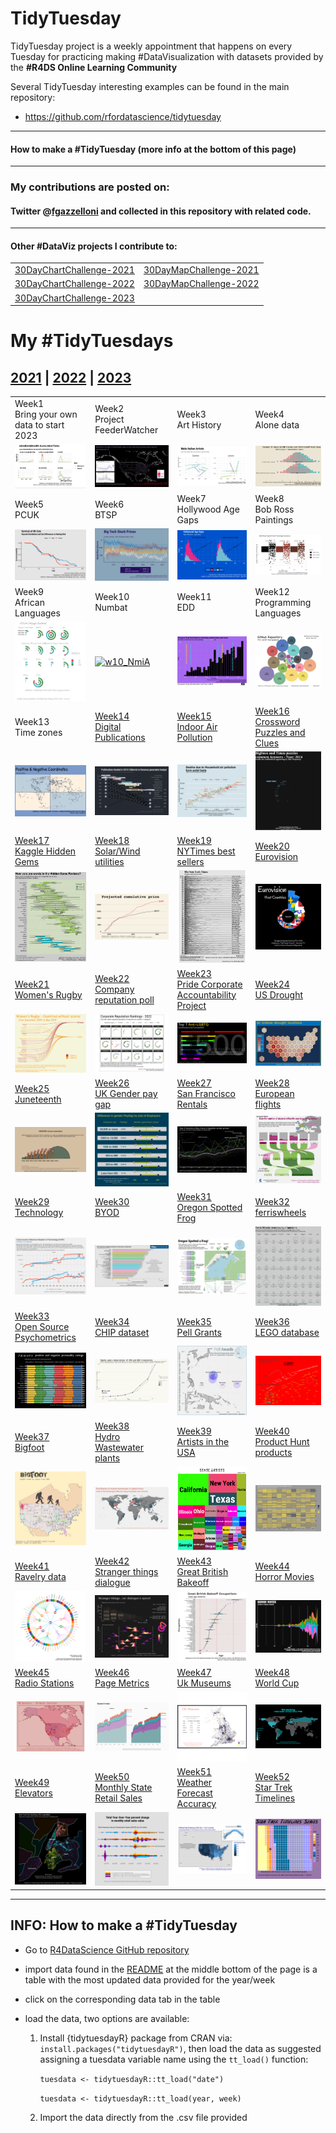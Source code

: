 # TidyTuesday

TidyTuesday project is a weekly appointment that happens on every Tuesday for practicing making #DataVisualization with datasets provided by the **#R4DS Online Learning Community**

Several TidyTuesday interesting examples can be found in the main repository:

-   <https://github.com/rfordatascience/tidytuesday>

------------------------------------------------------------------------

#### How to make a #TidyTuesday (more info at the bottom of this page)

------------------------------------------------------------------------

### My contributions are posted on:

#### Twitter \@[fgazzelloni](https://twitter.com/fgazzelloni) and collected in this repository with related code.

------------------------------------------------------------------------

#### Other #DataViz projects I contribute to:

|                                                                                        |                                                                                             |
|-----------------------------------|-------------------------------------|
| [30DayChartChallenge-2021](https://github.com/Fgazzelloni/rstats-chart-challenge-2021) | [30DayMapChallenge-2021](https://github.com/Fgazzelloni/30DayMapChallenge/tree/master/2021) |
| [30DayChartChallenge-2022](https://github.com/Fgazzelloni/30DayChartChallenge)         | [30DayMapChallenge-2022](https://github.com/Fgazzelloni/30DayMapChallenge/tree/master/2022) |
| [30DayChartChallenge-2023](https://github.com/Fgazzelloni/30DayChartChallenge)         |                                                                                             |

# My #TidyTuesdays

## [2021](data/2021) \| [2022](data/2022) \| [2023](data/2023)

<!-- TABLE START -->

|                                                                                                                                                                             |                                                                                                                                                                                                                        |                                                                                                                                                                                                                                             |                                                                                                                                                                                        |
|------------------|------------------|-------------------|------------------|
| Week1<br>Bring your own data to start 2023                                                                                                                                  | Week2<br>Project FeederWatcher                                                                                                                                                                                         | Week3<br>Art History                                                                                                                                                                                                                        | Week4<br>Alone data                                                                                                                                                                    |
| [![w1 boy](data/2023/w1_byod/w1_byo.png)](https://github.com/Fgazzelloni/TidyTuesday/blob/main/data/2023/w1_byod/w1_byo.qmd)                                                | [![w2_BFWd](data/2023/w2_BFWd/w2_BFWd.png)](https://github.com/Fgazzelloni/TidyTuesday/blob/main/data/2023/w2_BFWd/w2_BFWd.qmd)                                                                                        | [![w3_Arhd](data/2023/w3_Arhd/w3_Arhd.png)](https://github.com/Fgazzelloni/TidyTuesday/blob/main/data/2023/w3_Arhd/w3_Arhd.qmd)                                                                                                             | [![w4_Alnd](data/2023/w4_Alnd/w4_Alnd.png)](https://github.com/Fgazzelloni/TidyTuesday/blob/main/data/2023/w4_Alnd/w4_Alnd.qmd)                                                        |
| Week5<br>PCUK                                                                                                                                                               | Week6<br>BTSP                                                                                                                                                                                                          | Week7<br>Hollywood Age Gaps                                                                                                                                                                                                                 | Week8<br>Bob Ross Paintings                                                                                                                                                            |
| [![w5_PCUK](data/2023/w5_PCUK/w5_PCUK.png)](https://github.com/Fgazzelloni/TidyTuesday/blob/main/data/2023/w5_PCUK/w5_PCUK.qmd)                                             | ![w6_BTSP](data/2023/w6_BTSP/w6_BTSP.png)                                                                                                                                                                              | [![w7_HlAG](data/2023/w7_HlAG/w7_HIAG.png)](https://github.com/Fgazzelloni/TidyTuesday/blob/main/data/2023/w7_HlAG/w7_HlAG.qmd)                                                                                                             | [![w8_BbRP](data/2023/w8_BbRP/w8_BbRP.png)](https://github.com/Fgazzelloni/TidyTuesday/blob/main/data/2023/w8_BbRP/w8_BbRP.qmd)                                                        |
| Week9<br>African Languages                                                                                                                                                  | Week10<br>Numbat                                                                                                                                                                                                       | Week11<br>EDD                                                                                                                                                                                                                               | Week12<br>Programming Languages                                                                                                                                                        |
| [![w9_AfLS](data/2023/w9_AfLS/w9_AfLS.png)](https://github.com/Fgazzelloni/TidyTuesday/blob/main/data/2023/w9_AfLS/w9_AfLS.qmd)                                             | [![w10_NmiA](https://github.com/Fgazzelloni/TidyTuesday/blob/main/data/2023/w10_NmiA/w10_NmiA.png?raw=true)](https://github.com/Fgazzelloni/TidyTuesday/blob/main/data/2023/w10_NmiA/w10_NmiA.qmd)                     | ![w11_ErDD](data/2023/w11_ErDD/w11_ErDD.png)                                                                                                                                                                                                | ![w12_PrgL](data/2023/w12_PrgL/w12_PrgL.png)                                                                                                                                           |
| Week13<br>Time zones                                                                                                                                                        | [Week14](data/2022/w14_digital_pub)<br>[Digital Publications](https://github.com/rfordatascience/tidytuesday/blob/master/data/2022/2022-04-05/readme.md)                                                               | [Week15](data/2022/w15_indoor_pollution)<br>[Indoor Air Pollution](https://github.com/rfordatascience/tidytuesday/blob/master/data/2022/2022-04-12/readme.md)                                                                               | [Week16](data/2022/w16_crosswords)<br>[Crossword Puzzles and Clues](https://github.com/rfordatascience/tidytuesday/blob/master/data/2022/2022-04-19/readme.md)                         |
| ![132022-03-29](data/2023/w13_TmZn/w13_TmZn.png)                                                                                                                            | ![142022-04-05](data/2022/w14_digital_pub/w14_digital_publications_v2.png)                                                                                                                                             | ![152022-04-12](data/2022/w15_indoor_pollution/day12_theme_day.png)                                                                                                                                                                         | ![162022-04-19](data/2022/w16_crosswords/day22_animate.gif)                                                                                                                            |
| [Week17](data/2022/w17_hidden_gems)<br>[Kaggle Hidden Gems](https://github.com/rfordatascience/tidytuesday/blob/master/data/2022/2022-04-26/readme.md)                      | [Week18](data/2022/w18_solar_wind)<br>[Solar/Wind utilities](https://github.com/rfordatascience/tidytuesday/blob/master/data/2022/2022-05-03/readme.md)                                                                | [Week19](data/2022/w19_nyt)<br>[NYTimes best sellers](https://github.com/rfordatascience/tidytuesday/blob/master/data/2022/2022-05-10/readme.md)                                                                                            | [Week20](data/2022/w20_eurovision)<br>[Eurovision](https://github.com/rfordatascience/tidytuesday/blob/master/data/2022/2022-05-17/readme.md)                                          |
| ![172022-04-26](data/2022/w17_hidden_gems/day28_deviations.png)                                                                                                             | ![182022-05-03](data/2022/w18_solar_wind/w18_solar_wind.png)                                                                                                                                                           | ![19 2022-05-10](data/2022/w19_nyt/w19_nyt.png)                                                                                                                                                                                             | ![20 2022-05-17](data/2022/w20_eurovision/w20_eurovision.png)                                                                                                                          |
| [Week21](data/2022/w21_rugby)<br>[Women's Rugby](https://github.com/rfordatascience/tidytuesday/blob/master/data/2022/2022-05-24/readme.md)                                 | [Week22](data/2022/w22_reputation)<br>[Company reputation poll](https://github.com/rfordatascience/tidytuesday/tree/master/data/2022/2022-05-31)                                                                       | [Week23](data/2022/w23_pride)<br>[Pride Corporate Accountability Project](https://github.com/rfordatascience/tidytuesday/tree/master/data/2022/2022-06-07)                                                                                  | [Week24](data/2022/w24_drought)<br>[US Drought](https://github.com/rfordatascience/tidytuesday/tree/master/data/2022/2022-06-14)                                                       |
| ![212022-05-24](data/2022/w21_rugby/w21_women_rugby.png)                                                                                                                    | ![222022-05-31](data/2022/w22_reputation/w22_reputation.png)                                                                                                                                                           | ![232022-06-07](data/2022/w23_pride/w23_pride.png)                                                                                                                                                                                          | ![242022-06-14](data/2022/w24_drought/w24_drought.png)                                                                                                                                 |
| [Week25](data/2022/w25_juneteenth)<br>[Juneteenth](https://github.com/rfordatascience/tidytuesday/tree/master/data/2022/2022-06-21)                                         | [Week26](data/2022/w26_paygap)<br>[UK Gender pay gap](https://github.com/rfordatascience/tidytuesday/tree/master/data/2022/2022-06-28)                                                                                 | [Week27](data/2022/w27_rentals)<br>[San Francisco Rentals](https://github.com/rfordatascience/tidytuesday/tree/master/data/2022/2022-07-05)                                                                                                 | [Week28](data/2022/w28_european_flights)<br>[European flights](https://github.com/rfordatascience/tidytuesday/tree/master/data/2022/2022-07-12)                                        |
| ![252022-06-21](data/2022/w25_juneteenth/w25_juneteenth.png)                                                                                                                | ![262022-06-28](data/2022/w26_paygap/w26_paygap.png)                                                                                                                                                                   | ![272022-07-05](data/2022/w27_rentals/w27_rentals.png)                                                                                                                                                                                      | ![282022-07-12](data/2022/w28_european_flights/waffle_sankey.png)                                                                                                                      |
| [Week29](data/2022/w29_technology)<br>[Technology](https://github.com/rfordatascience/tidytuesday/tree/master/data/2022/2022-07-19)                                         | [Week30](data/2022/w30_BYOD)<br>[BYOD](https://github.com/rfordatascience/tidytuesday/blob/master/data/2021/2021-08-10/readme.md)                                                                                      | [Week31](data/2022/w31_frogs)<br>[Oregon Spotted Frog](https://github.com/rfordatascience/tidytuesday/tree/master/data/2022/2022-08-02)                                                                                                     | [Week32](data/2022/w32_ferriswheels)<br>[ferriswheels](https://github.com/rfordatascience/tidytuesday/tree/master/data/2022/2022-08-09)                                                |
| ![292022-07-19](data/2022/w29_technology/w29_technology.png)                                                                                                                | ![302022-07-26](data/2022/w30_BYOD/w30_BYOD.png)                                                                                                                                                                       | ![312022-08-02](data/2022/w31_frogs/w31_frogs.png)                                                                                                                                                                                          | ![322022-08-09](data/2022/w32_ferriswheels/w32_ferriswheels.png)                                                                                                                       |
| [Week33](data/2022/w33_psychometrics)<br>[Open Source Psychometrics](https://github.com/rfordatascience/tidytuesday/tree/master/data/2022/2022-08-16)                       | [Week34](data/2022/w34_chips)<br>[CHIP dataset](https://github.com/rfordatascience/tidytuesday/tree/master/data/2022/2022-08-23)                                                                                       | [Week35](data/2022/w35_pell)<br>[Pell Grants](https://github.com/rfordatascience/tidytuesday/tree/master/data/2022/2022-08-30)                                                                                                              | [Week36](data/2022/w36_lego)<br>[LEGO database](https://github.com/rfordatascience/tidytuesday/tree/master/data/2022/2022-09-06)                                                       |
| ![332022-08-16](data/2022/w33_psychometrics/w33_psychometrics.png)                                                                                                          | ![342022-08-23](data/2022/w34_chips/w34_chips.png)                                                                                                                                                                     | ![352022-08-30](data/2022/w35_pell/w35_pell.png)                                                                                                                                                                                            | ![362022-09-06](data/2022/w36_lego/w36_lego.png)                                                                                                                                       |
| [Week37](data/2022/w37_bigfoot)<br>[Bigfoot](https://github.com/rfordatascience/tidytuesday/tree/master/data/2022/2022-09-13)                                               | [Week38](data/2022/w38_hydro_wastewater.Rmd)<br>[Hydro Wastewater plants](https://github.com/rfordatascience/tidytuesday/tree/master/data/2022/2022-09-20)                                                             | [Week39](data/2022/w39_us_artists)<br>[Artists in the USA](https://github.com/rfordatascience/tidytuesday/tree/master/data/2022/2022-09-27)                                                                                                 | [Week40](data/2022/w40_product_hunt)<br>[Product Hunt products](https://github.com/rfordatascience/tidytuesday/tree/master/data/2022/2022-10-04)                                       |
| ![372022-09-13](data/2022/w37_bigfoot/w37_bigfoot.png)                                                                                                                      | ![382022-09-20](data/2022/w38_hydro_wastewater/w38_hydro_wastewater_v2.png)                                                                                                                                            | ![392022-09-27](data/2022/w39_us_artists/w39_us_artists.png)                                                                                                                                                                                | ![402022-10-04](data/2022/w40_product_hunt/w40_product_hunt.png)                                                                                                                       |
| [Week41](data/2022/w41_yarn)<br>[Ravelry data](https://github.com/rfordatascience/tidytuesday/tree/master/data/2022/2022-10-11)                                             | [Week42](data/2022/w42_stranger_things_dialogue)<br>[Stranger things dialogue](https://github.com/rfordatascience/tidytuesday/tree/master/data/2022/2022-10-18)                                                        | [Week43](data/2022/w43_gbb)<br>[Great British Bakeoff](https://github.com/rfordatascience/tidytuesday/tree/master/data/2022/2022-10-25)                                                                                                     | [Week44](data/2022/w44_horror_movies)<br>[Horror Movies](https://github.com/rfordatascience/tidytuesday/tree/master/data/2022/2022-11-01)                                              |
| [![412022-10-11](data/2022/w41_yarn/w41_yarn.png)](https://github.com/Fgazzelloni/TidyTuesday/blob/main/data/2022/w41_yarn/w41_yarn.R)                                      | [![422022-10-18](data/2022/w42_stranger_things_dialogue/w42_stranger_things_dialogue.png)](https://github.com/Fgazzelloni/TidyTuesday/blob/main/data/2022/w42_stranger_things_dialogue/w42_stranger_things_dialogue.R) | [![432022-10-25](data/2022/w43_gbb/w43_gbb.png)](https://github.com/Fgazzelloni/TidyTuesday/blob/main/data/2022/w43_gbb/w43_gbb.Rmd)                                                                                                        | [![442022-11-01](data/2022/w44_horror_movies/w44_horror_movies.png)](https://github.com/Fgazzelloni/TidyTuesday/blob/main/data/2022/w44_horror_movies/w44_horror_movies.Rmd)           |
| [Week45](data/2022/w45_...)<br>[Radio Stations](https://github.com/rfordatascience/tidytuesday/tree/master/data/2022/2022-11-08)                                            | [Week46](data/2022/w46_)<br>[Page Metrics](https://github.com/rfordatascience/tidytuesday/tree/master/data/2022/2022-11-15)                                                                                            | [Week47](data/2022/w47_)<br>[Uk Museums](https://github.com/rfordatascience/tidytuesday/tree/master/data/2022/2022-11-22)                                                                                                                   | [Week48](data/2022/w44_)<br>[World Cup](https://github.com/rfordatascience/tidytuesday/tree/master/data/2022/2022-11-29)                                                               |
| [![week 45](data/2022/w45_radio_stations/w45_radio_stations.png)](https://github.com/Fgazzelloni/TidyTuesday/blob/main/data/2022/w45_radio_stations/w45_radio_stations.Rmd) | [![w46_web_page_metrics](data/2022/w46_web_page_metrics/w46_web_page_metrics.png)](https://github.com/Fgazzelloni/TidyTuesday/blob/main/data/2022/w46_web_page_metrics/w46_web_page_metrics.Rmd)                       | [![w47_uk_museums](data/2022/w47_uk_museums/w47_uk_museums.png)](https://github.com/Fgazzelloni/TidyTuesday/blob/main/data/2022/w47_uk_museums/w47_uk_museums.Rmd)                                                                          | [![w48_fifa_world_cup](data/2022/w48_FIFA_World_Cup/w48_fifa_world_cup.png)](https://github.com/Fgazzelloni/TidyTuesday/blob/main/data/2022/w48_FIFA_World_Cup/w48_fifa_world_cup.Rmd) |
| [Week49](data/2022/w49_...)<br>[Elevators](https://github.com/rfordatascience/tidytuesday/tree/master/data/2022/2022-12-06)                                                 | [Week50](data/2022/w50_)<br>[Monthly State Retail Sales](https://github.com/rfordatascience/tidytuesday/tree/master/data/2022/2022-12-13)                                                                              | [Week51](data/2022/w47_)<br>[Weather Forecast Accuracy](https://github.com/rfordatascience/tidytuesday/tree/master/data/2022/2022-12-20)                                                                                                    | [Week52](data/2022/w52_)<br>[Star Trek Timelines](https://github.com/rfordatascience/tidytuesday/tree/master/data/2022/2022-12-27)                                                     |
| [![w49_elevators](data/2022/w49_elevators/w49_elevators.png)](https://github.com/Fgazzelloni/TidyTuesday/blob/main/data/2022/w49_elevators/w49_elevators.Rmd)               | [![w50_retail_sales](data/2022/w50_retail_sales/w50_retail_sales.png)](https://github.com/Fgazzelloni/TidyTuesday/blob/main/data/2022/w50_retail_sales/w50_retail_sales.Rmd)                                           | [![w51 weather_forecast_accuray](data/2022/w51_weather_forecast_accuracy/w51_weather_forecast_accuray.png)](https://github.com/Fgazzelloni/TidyTuesday/blob/main/data/2022/w51_weather_forecast_accuracy/w51_weather_forecast_accuracy.Rmd) | ![w52_star_trek_timelines](data/2022/w52_star_trek_timelines/w52_star_trek_timeline.png)                                                                                               |

------------------------------------------------------------------------

<!-- TABLE END -->

## INFO: How to make a #TidyTuesday

-   Go to [R4DataScience GitHub repository](https://github.com/rfordatascience/tidytuesday)

-   import data found in the [README](https://github.com/rfordatascience/tidytuesday/blob/master/README.md) at the middle bottom of the page is a table with the most updated data provided for the year/week

-   click on the corresponding data tab in the table

-   load the data, two options are available:

    1.  Install {tidytuesdayR} package from CRAN via: `install.packages("tidytuesdayR")`, then load the data as suggested assigning a tuesdata variable name using the `tt_load()` function:

        `tuesdata <- tidytuesdayR::tt_load("date")`

        `tuesdata <- tidytuesdayR::tt_load(year, week)`

    2.  Import the data directly from the .csv file provided
